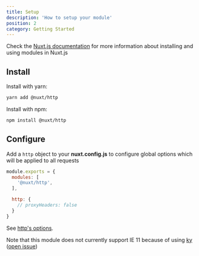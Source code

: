 ```yaml
---
title: Setup
description: 'How to setup your module'
position: 2
category: Getting Started
---
```


Check the [Nuxt.js documentation](https://nuxtjs.org/api/configuration-modules#the-modules-property) for more information about installing and using modules in Nuxt.js

## Install

Install with yarn:

```bash
yarn add @nuxt/http
```

Install with npm:

```bash
npm install @nuxt/http
```

## Configure

Add a `http` object to your **nuxt.config.js** to configure global options which will be applied to all requests

```js
module.exports = {
  modules: [
    '@nuxt/http',
  ],

  http: {
    // proxyHeaders: false
  }
}
```

See [http's options](/options).

<alert type="warning">

Note that this module does not currently support IE 11 because of using [ky](https://github.com/sindresorhus/ky) ([open issue](https://github.com/nuxt/http/issues/126))

</alert>
